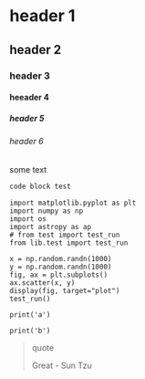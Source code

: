 # header 1
## header 2
### header 3
#### heeader 4
##### header 5
###### header 6

some text

```python
code block test
```

```python-frontend
import matplotlib.pyplot as plt
import numpy as np
import os
import astropy as ap
# from test import test_run
from lib.test import test_run

x = np.random.randn(1000)
y = np.random.randn(1000)
fig, ax = plt.subplots()
ax.scatter(x, y)
display(fig, target="plot")
test_run()
```

```python-frontend
print('a')
```

```python-frontend
print('b')
```

> quote
> 
> Great - Sun Tzu

